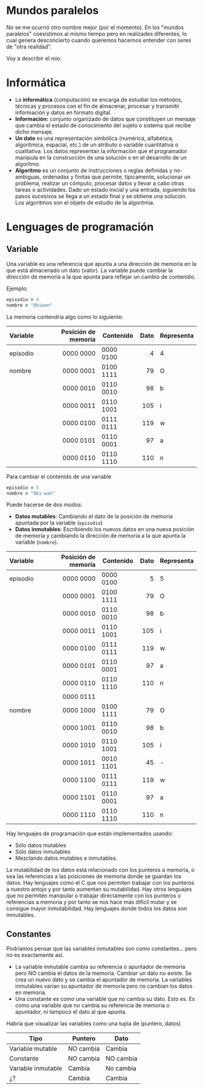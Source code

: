 
# Mundos paralelos

No se me ocurrió otro nombre mejor (por el momento). En los "mundos paralelos" coexistimos al mismo tiempo pero en realizades diferentes, lo cual genera desconcierto cuando queremos hacernos entender con seres de "otra realidad".

Voy a describir el mio.

# Informática

* La **informática** (computación) se encarga de estudiar los métodos, técnicas y procesos con el fin de almacenar, procesar y transmitir información y datos en formato digital.
* **Información:** conjunto organizado de datos que constituyen un mensaje que cambia el estado de conocimiento del sujeto o sistema que recibe dicho mensaje. 
* **Un dato** es una representación simbólica (numérica, alfabética, algorítmica, espacial, etc.) de un atributo o variable cuantitativa o cualitativa. Los datos representan la información que el programador manipula en la construcción de una solución o en el desarrollo de un algoritmo.
* **Algoritmo** es un conjunto de instrucciones o reglas definidas y no-ambiguas, ordenadas y finitas que permite, típicamente, solucionar un problema, realizar un cómputo, procesar datos y llevar a cabo otras tareas o actividades. Dado un estado inicial y una entrada, siguiendo los pasos sucesivos se llega a un estado final y se obtiene una solución. Los algoritmos son el objeto de estudio de la algoritmia.

# Lenguages de programación

## Variable

Una variable es una referencia que apunta a una dirección de memoria en la que está almacenado un dato (valor). 
La variable puede cambiar la dirección de memoria a la que apunta para reflejar un cambio de contenido.

Ejemplo:

```ruby
episodio = 4
nombre = "Obiwan"
```

La memoria contendría algo como lo siguiente:

| Variable | Posición de memoria | Contenido | Dato | Representa |
| -------- | ------------------: | --------- | ---: | ---------- |
| episodio | 0000 0000           | 0000 0100 | 4    | 4          |
| nombre   | 0000 0001           | 0100 1111 | 79   | O          |
|          | 0000 0010           | 0110 0010 | 98   | b          |
|          | 0000 0011           | 0110 1001 | 105  | i          |
|          | 0000 0100           | 0111 0111 | 119  | w          |
|          | 0000 0101           | 0110 0001 | 97   | a          |
|          | 0000 0110           | 0110 1110 | 110  | n          |

Para cambiar el contenido de una variable

```ruby
episodio = 5
nombre = "Obi-wan"
```

Puede hacerse de dos modos:
* **Datos mutables**: Cambiando el dato de la posición de memoria apuntada por la variable (`episodio`)
* **Datos inmutables**: Escribiendo los nuevos datos en una nueva posición de memoria y cambiando la dirección de memoria a la que apunta la variable (`nombre`).

| Variable | Posición de memoria | Contenido | Dato | Representa |
| -------- | ------------------: | --------- | ---: | ---------- |
| episodio | 0000 0000           | 0000 0100 | 5    | 5          |
|          | 0000 0001           | 0100 1111 | 79   | O          |
|          | 0000 0010           | 0110 0010 | 98   | b          |
|          | 0000 0011           | 0110 1001 | 105  | i          |
|          | 0000 0100           | 0111 0111 | 119  | w          |
|          | 0000 0101           | 0110 0001 | 97   | a          |
|          | 0000 0110           | 0110 1110 | 110  | n          |
|          | 0000 0111           |           |      |            |
| nombre   | 0000 1000           | 0100 1111 | 79   | O          |
|          | 0000 1001           | 0110 0010 | 98   | b          |
|          | 0000 1010           | 0110 1001 | 105  | i          |
|          | 0000 1011           | 0010 1101 | 45   | -          |
|          | 0000 1100           | 0111 0111 | 119  | w          |
|          | 0000 1101           | 0110 0001 | 97   | a          |
|          | 0000 1110           | 0110 1110 | 110  | n          |

Hay lenguajes de programación que están implementados usando:
* Sólo datos mutables
* Sólo datos inmutables
* Mezclando datos mutables e inmutables.

La mutabilidad de los datos está relacionado con los punteros a memoria, o sea las referencias a las posiciones de memoria donde se guardan los datos. Hay lenguajes como el C que nos permiten trabajar con los punteros a nuestro antojo y por tanto aumentan su mutabilidad. Hay otros lenguajes que no permiten manipular o trabajar directamente con los punteros o referencias a memoria y por tanto se nos hace más difícil mutar y se consigue mayor inmutabilidad. Hay lenguajes donde todos los datos son inmutables.

## Constantes

Podríamos pensar que las variables inmutables son como constantes... pero no es exactamente así.
* La variable inmutable cambia su referencia o apuntador de memoria pero NO cambia el datos de la memoria. Cambiar un dato no existe. Se crea un nuevo dato y se cambia el apuntador de memoria. La variables inmutables varían su apuntador de memoria pero no cambian los datos en memoria.
* Una constante es como una variable que no cambia su dato. Esto es. Es como una variable que no cambia su referencia de memoria o apuntador, ni tampoco el dato al que apunta.

Habría que visualizar las variables como una tupla de (puntero, datos)

| Tipo               | Puntero   | Dato |
| ------------------ | --------- | ----------|
| Variable mutable   | NO cambia | Cambia    |
| Constante          | NO cambia | NO cambia |
| Variable inmutable | Cambia    | No cambia |
| ¿?                 | Cambia    | Cambia    |


